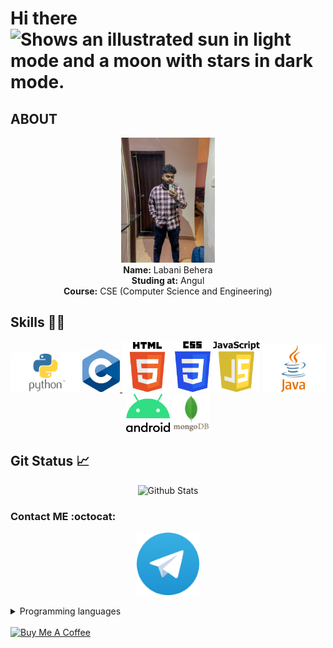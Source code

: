 <h1>Hi there <picture>
  <source media="(prefers-color-scheme: dark)" srcset="images/giphy.gif", width=50>
  <source media="(prefers-color-scheme: light)" srcset="images/giphy.gif" width=50>
  <img alt="Shows an illustrated sun in light mode and a moon with stars in dark mode." src="https://user-images.githubusercontent.com/25423296/163456779-a8556205-d0a5-45e2-ac17-42d089e3c3f8.png", width=25>
</picture></h1>

## ABOUT
<p align="center">
<a href=https://telegram.dog/https://t.me/Noob_Je ><img alt="dev" width=150  src=./images/dev.png></a><br>
<b>Name:</b> Labani Behera<br>
<b>Studing at:</b> Angul<br>
<b>Course:</b> CSE (Computer Science and Engineering)<br>
</p>

## Skills :man_technologist:

<p align="center">
<a href=https://www.python.org><img alt=python src=./images/python.png width=110></a>
<a href=https://www.cprogramming.com><img alt="C programming" src=./images/c.png width=60>
<a href=https://www.w3schools.com/html><img alt="html" src=./images/HTML.png width=80></a>
<a href=https://www.w3schools.com/css><img alt="css" src=./images/CSS.png width=57></a>
<a href=https://docs.oracle.com/en/java><img alt="js" src=./images/js.png width=75></a>
<a href=https://docs.oracle.com/en/java><img alt="java" src=./images/java.png width=100></a>
<a href=https://docs.oracle.com/en/java><img alt="java" src=./images/Android.png width=70></a>
<a href=https://docs.oracle.com/en/java><img alt="java" src=./images/mongodb.png width=60></a>
</p>

## Git Status :chart_with_upwards_trend:
<p align=center>
<img alt="Github Stats" src="https://github-readme-stats.vercel.app/api?username=ZxLbni&show_icons=true&include_all_commits=true&icon_color=FFFF00&title_color=FFFF00&text_color=FFFFFF&bg_color=20,FF0000,05FCED&border_radius=50"></a>
</p>

### Contact ME :octocat:
<p align="center">
<a href=https://telegram.dog/https://t.me/Noob_Je><img alt=Telegram width=100 src=./images/Telegram.webp></a>
</p>

<details><summary>Programming languages</summary>
<p align="center">

| Language | Status |
| :----: | :---: |
| python | &check; Good idea |
| C Programming | &check; Good idea |
| HTML & CSS | &check; basic idea |
| Node js| &check; very basic idea |
| Java | &cross; Good idea|

</p>
</details>
<br>
<a href="https://buymeacoffee.com/labani
" target="_blank"><img src="https://cdn.buymeacoffee.com/buttons/v2/default-red.png" alt="Buy Me A Coffee" width="150" ></a>
